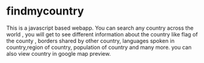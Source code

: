# findmycountry
This is a javascript based webapp.
You can search any country across the world , you will get to see different information about the country like flag of the county , 
borders shared by other country, languages spoken in country,region of country, population of country and many more.
you can also view country in google map preview.
